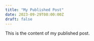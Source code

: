 ```yaml
---
title: "My Published Post"
date: 2023-09-29T08:00:00Z
draft: false
---
```


This is the content of my published post.

